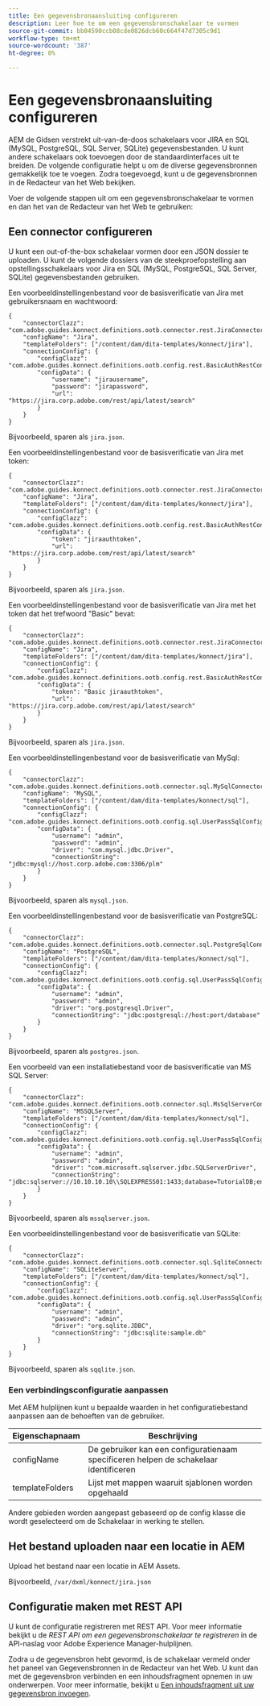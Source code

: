 ```yaml
---
title: Een gegevensbronaansluiting configureren
description: Leer hoe te om een gegevensbronschakelaar te vormen
source-git-commit: bb04590ccb08cde0826dcb60c664f47d7305c9d1
workflow-type: tm+mt
source-wordcount: '387'
ht-degree: 0%

---
```



# Een gegevensbronaansluiting configureren

AEM de Gidsen verstrekt uit-van-de-doos schakelaars voor JIRA en SQL (MySQL, PostgreSQL, SQL Server, SQLite) gegevensbestanden. U kunt andere schakelaars ook toevoegen door de standaardinterfaces uit te breiden. De volgende configuratie helpt u om de diverse gegevensbronnen gemakkelijk toe te voegen. Zodra toegevoegd, kunt u de gegevensbronnen in de Redacteur van het Web bekijken.

Voer de volgende stappen uit om een gegevensbronschakelaar te vormen en dan het van de Redacteur van het Web te gebruiken:

## Een connector configureren

U kunt een out-of-the-box schakelaar vormen door een JSON dossier te uploaden. U kunt de volgende dossiers van de steekproefopstelling aan opstellingsschakelaars voor Jira en SQL (MySQL, PostgreSQL, SQL Server, SQLite) gegevensbestanden gebruiken.

Een voorbeeldinstellingenbestand voor de basisverificatie van Jira met gebruikersnaam en wachtwoord:

```
{
	"connectorClazz": "com.adobe.guides.konnect.definitions.ootb.connector.rest.JiraConnector",
	"configName": "Jira",
	"templateFolders": ["/content/dam/dita-templates/konnect/jira"],
	"connectionConfig": {
		"configClazz": "com.adobe.guides.konnect.definitions.ootb.config.rest.BasicAuthRestConfig",
		"configData": {
			"username": "jirausername",
			"password": "jirapassword",
			"url": "https://jira.corp.adobe.com/rest/api/latest/search"
		}
	}
}
```

Bijvoorbeeld, sparen als `jira.json`.

Een voorbeeldinstellingenbestand voor de basisverificatie van Jira met token:

```
{
	"connectorClazz": "com.adobe.guides.konnect.definitions.ootb.connector.rest.JiraConnector",
	"configName": "Jira",
	"templateFolders": ["/content/dam/dita-templates/konnect/jira"],
	"connectionConfig": {
		"configClazz": "com.adobe.guides.konnect.definitions.ootb.config.rest.BasicAuthRestConfig",
		"configData": {
			"token": "jiraauthtoken",
			"url": "https://jira.corp.adobe.com/rest/api/latest/search"
		}
	}
}
```

Bijvoorbeeld, sparen als `jira.json`.

Een voorbeeldinstellingenbestand voor de basisverificatie van Jira met het token dat het trefwoord &quot;Basic&quot; bevat:

```
{
	"connectorClazz": "com.adobe.guides.konnect.definitions.ootb.connector.rest.JiraConnector",
	"configName": "Jira",
	"templateFolders": ["/content/dam/dita-templates/konnect/jira"],
	"connectionConfig": {
		"configClazz": "com.adobe.guides.konnect.definitions.ootb.config.rest.BasicAuthRestConfig",
		"configData": {
			"token": "Basic jiraauthtoken",
			"url": "https://jira.corp.adobe.com/rest/api/latest/search"
		}
	}
}
```

Bijvoorbeeld, sparen als `jira.json`.

Een voorbeeldinstellingenbestand voor de basisverificatie van MySql:

```
{
	"connectorClazz": "com.adobe.guides.konnect.definitions.ootb.connector.sql.MySqlConnector",
	"configName": "MySQL",
	"templateFolders": ["/content/dam/dita-templates/konnect/sql"],
	"connectionConfig": {
		"configClazz": "com.adobe.guides.konnect.definitions.ootb.config.sql.UserPassSqlConfig",
		"configData": {
			"username": "admin",
			"password": "admin",
			"driver": "com.mysql.jdbc.Driver",
			"connectionString": "jdbc:mysql://host.corp.adobe.com:3306/plm"
		}
	}
}
```

Bijvoorbeeld, sparen als `mysql.json`.

Een voorbeeldinstellingenbestand voor de basisverificatie van PostgreSQL:

```
{
	"connectorClazz": "com.adobe.guides.konnect.definitions.ootb.connector.sql.PostgreSqlConnector",
	"configName": "PostgreSQL",
	"templateFolders": ["/content/dam/dita-templates/konnect/sql"],
	"connectionConfig": {
		"configClazz": "com.adobe.guides.konnect.definitions.ootb.config.sql.UserPassSqlConfig",
		"configData": {
			"username": "admin",
			"password": "admin",
			"driver": "org.postgresql.Driver",
			"connectionString": "jdbc:postgresql://host:port/database"
		}
	}
}
```

Bijvoorbeeld, sparen als `postgres.json`.

Een voorbeeld van een installatiebestand voor de basisverificatie van MS SQL Server:

```
{
	"connectorClazz": "com.adobe.guides.konnect.definitions.ootb.connector.sql.MsSqlServerConnector",
	"configName": "MSSQLServer",
	"templateFolders": ["/content/dam/dita-templates/konnect/sql"],
	"connectionConfig": {
		"configClazz": "com.adobe.guides.konnect.definitions.ootb.config.sql.UserPassSqlConfig",
		"configData": {
			"username": "admin",
			"password": "admin",
			"driver": "com.microsoft.sqlserver.jdbc.SQLServerDriver",
			"connectionString": "jdbc:sqlserver://10.10.10.10\\SQLEXPRESS01:1433;database=TutorialDB;encrypt=false;trustServerCertificate=true"
		}
	}
}
```

Bijvoorbeeld, sparen als `mssqlserver.json`.

Een voorbeeldinstellingenbestand voor de basisverificatie van SQLite:

```
{
	"connectorClazz": "com.adobe.guides.konnect.definitions.ootb.connector.sql.SqliteConnector",
	"configName": "SQLiteServer",
	"templateFolders": ["/content/dam/dita-templates/konnect/sql"],
	"connectionConfig": {
		"configClazz": "com.adobe.guides.konnect.definitions.ootb.config.sql.UserPassSqlConfig",
		"configData": {
			"username": "admin",
			"password": "admin",
			"driver": "org.sqlite.JDBC",
			"connectionString": "jdbc:sqlite:sample.db"
		}
	}
}
```

Bijvoorbeeld, sparen als `sqqlite.json`.

### Een verbindingsconfiguratie aanpassen

Met AEM hulplijnen kunt u bepaalde waarden in het configuratiebestand aanpassen aan de behoeften van de gebruiker.

| Eigenschapnaam | Beschrijving |
|---|---|
| configName | De gebruiker kan een configuratienaam specificeren helpen de schakelaar identificeren |
| templateFolders | Lijst met mappen waaruit sjablonen worden opgehaald |

Andere gebieden worden aangepast gebaseerd op de config klasse die wordt geselecteerd om de Schakelaar in werking te stellen.

## Het bestand uploaden naar een locatie in AEM

Upload het bestand naar een locatie in AEM Assets.

Bijvoorbeeld,  `/var/dxml/konnect/jira.json`

## Configuratie maken met REST API

U kunt de configuratie registreren met REST API. Voor meer informatie bekijkt u de *REST API om een gegevensbronschakelaar te registreren* in de API-naslag voor Adobe Experience Manager-hulplijnen.

Zodra u de gegevensbron hebt gevormd, is de schakelaar vermeld onder het paneel van Gegevensbronnen in de Redacteur van het Web. U kunt dan met de gegevensbron verbinden en een inhoudsfragment opnemen in uw onderwerpen. Voor meer informatie, bekijkt u [Een inhoudsfragment uit uw gegevensbron invoegen](../user-guide/web-editor-content-snippet.md).

